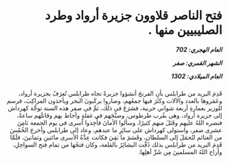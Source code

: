 <h1 dir="rtl">فتح الناصر قلاوون جزيرة أرواد وطرد الصليبيين منها .</h1>

<h5 dir="rtl">العام الهجري:  702

الشهر القمري: صفر

العام الميلادي: 1302</h5>

<p dir="rtl">قَدِمَ البريد من طرابلس بأن الفرنجَ أنشؤوا جزيرةً تجاه طرابلس تُعرَفُ بجزيرة أرواد، وعَمَروها بالعدد والآلات وكثُرَ فيها جمعُهم، وصاروا يركَبونَ البحر ويأخذون المراكِبَ، فرسم للوزير بعمارةِ أربعة شواني حربية، فشرَعَ في ذلك، ثمَّ في صفر هذه السنة توجَّهَ كهرداش إلى جزيرة أرواد، وهى بقُرب طرطوس، وصبَّحَهم في غفلةٍ وأحاط بهم وقاتلَهم ساعةً، فنصره اللهُ عليهم وقَتَلَ منهم كثيرًا، وسألوا الأمانَ فأُخِذوا أسرى في يوم الجمعة ثامِنَ عشرى صفر، واستولى كهرداش على سائِرِ ما عندهم، وعاد إلى طرابلس وأخرجَ الخُمُسَ من الغنائم لتُحمَلَ إلى السلطان، وقَسَمَ ما بَقِيَ فكانت عِدَّةُ الأسرى مائتينِ وثمانينَ، فلَمَّا قَدِمَ البريد من طرابلس بذلك دُقَّت البشائِرُ بالقلعة، وكان فتحُها من تمام فتح السواحِلِ، وأراح اللهُ المسلمينَ مِن شَرِّ أهلِها.</p></br>
